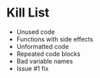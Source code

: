 Kill List
=========
* Unused code
* Functions with side effects
* Unformatted code
* Repeated code blocks
* Bad variable names
* Issue #1 fix
